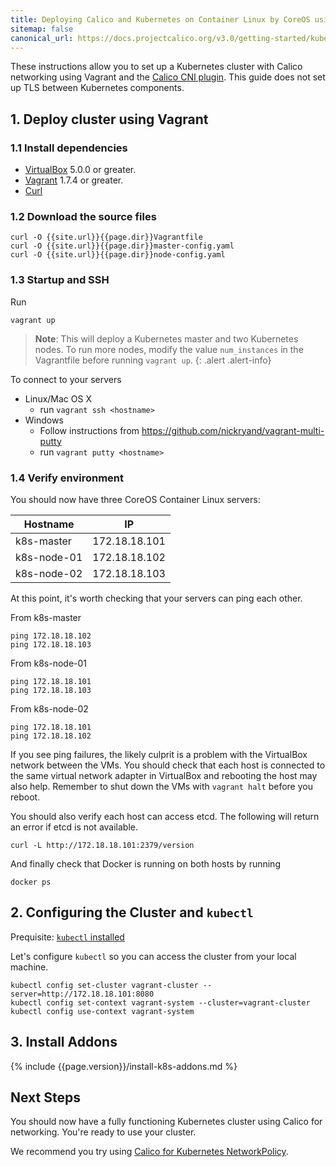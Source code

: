 ```yaml
---
title: Deploying Calico and Kubernetes on Container Linux by CoreOS using Vagrant and VirtualBox
sitemap: false 
canonical_url: https://docs.projectcalico.org/v3.0/getting-started/kubernetes/installation/vagrant/
---
```


These instructions allow you to set up a Kubernetes cluster with Calico networking using Vagrant and the [Calico CNI plugin][cni-plugin]. This guide does not set up TLS between Kubernetes components.

## 1. Deploy cluster using Vagrant

### 1.1 Install dependencies

* [VirtualBox][virtualbox] 5.0.0 or greater.
* [Vagrant][vagrant] 1.7.4 or greater.
* [Curl][curl]

### 1.2 Download the source files

    curl -O {{site.url}}{{page.dir}}Vagrantfile
    curl -O {{site.url}}{{page.dir}}master-config.yaml
    curl -O {{site.url}}{{page.dir}}node-config.yaml

### 1.3 Startup and SSH

Run

    vagrant up


> **Note**: This will deploy a Kubernetes master and two Kubernetes nodes.
> To run more nodes, modify the value `num_instances` in the Vagrantfile
> before running `vagrant up`.
{: .alert .alert-info}

To connect to your servers

* Linux/Mac OS X
    * run `vagrant ssh <hostname>`
* Windows
    * Follow instructions from https://github.com/nickryand/vagrant-multi-putty
    * run `vagrant putty <hostname>`

### 1.4 Verify environment

You should now have three CoreOS Container Linux servers:

| Hostname    | IP            |
|-------------|---------------|
| k8s-master  | 172.18.18.101 |
| k8s-node-01 | 172.18.18.102 |
| k8s-node-02 | 172.18.18.103 |

At this point, it's worth checking that your servers can ping each other.

From k8s-master

    ping 172.18.18.102
    ping 172.18.18.103

From k8s-node-01

    ping 172.18.18.101
    ping 172.18.18.103

From k8s-node-02

    ping 172.18.18.101
    ping 172.18.18.102

If you see ping failures, the likely culprit is a problem with the VirtualBox network between the VMs. You should
check that each host is connected to the same virtual network adapter in VirtualBox and rebooting the host may also
help. Remember to shut down the VMs with `vagrant halt` before you reboot.

You should also verify each host can access etcd. The following will return an error if etcd is not available.

    curl -L http://172.18.18.101:2379/version

And finally check that Docker is running on both hosts by running

    docker ps

## 2. Configuring the Cluster and `kubectl`

Prequisite: [`kubectl` installed](https://kubernetes.io/docs/tasks/tools/install-kubectl/)

Let's configure `kubectl` so you can access the cluster from your local machine.

```shell
kubectl config set-cluster vagrant-cluster --server=http://172.18.18.101:8080
kubectl config set-context vagrant-system --cluster=vagrant-cluster
kubectl config use-context vagrant-system
```

## 3. Install Addons

{% include {{page.version}}/install-k8s-addons.md %}

## Next Steps

You should now have a fully functioning Kubernetes cluster using Calico for networking. You're ready to use your cluster.

We recommend you try using [Calico for Kubernetes NetworkPolicy]({{site.baseurl}}/{{page.version}}/getting-started/kubernetes/tutorials/simple-policy).

[cni-plugin]: https://github.com/projectcalico/cni-plugin
[virtualbox]: https://www.virtualbox.org/
[vagrant]: https://www.vagrantup.com/downloads.html
[curl]: https://curl.haxx.se/
